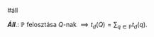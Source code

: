 #áll

***Áll***.: $\mathbb{P}$ felosztása $Q$-nak $\implies t_{d}(Q) = \sum_{q\in\mathbb{P}} t_{d}(q)$.